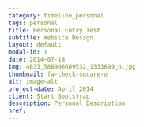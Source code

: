 ```yaml
---
category: timeline_personal
tags: personal
title: Personal Entry Test
subtitle: Website Design
layout: default
modal-id: 1
date: 2014-07-18
img: 4633_588906609532_1333699_n.jpg
thumbnail: fa-check-square-o
alt: image-alt
project-date: April 2014
client: Start Bootstrap
description: Personal Description
href:
---
```

